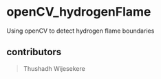 # openCV_hydrogenFlame
Using openCV to detect hydrogen flame boundaries


## contributors
> Thushadh Wijesekere
